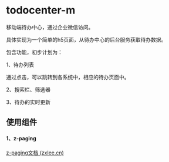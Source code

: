 # todocenter-m
移动端待办中心，通过企业微信访问。

具体实现为一个简单的h5页面，从待办中心的后台服务获取待办数据。

包含功能，初步计划为：

1、待办列表

通过点击，可以跳转到各系统中，相应的待办页面中。

2、搜索栏、筛选器

3、待办的实时更新























## 使用组件

#### 1、z-paging

[z-paging文档 (zxlee.cn)](https://z-paging.zxlee.cn/)



